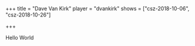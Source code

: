 +++
title = "Dave Van Kirk"
player = "dvankirk"
shows = ["csz-2018-10-06", "csz-2018-10-26"]

+++

Hello World
